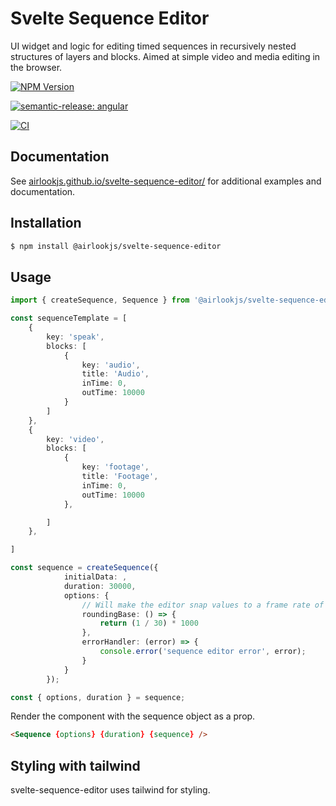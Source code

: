 # Svelte Sequence Editor

UI widget and logic for editing timed sequences in recursively nested structures of layers and blocks. Aimed at simple video and media editing in the browser.

[![NPM Version](https://img.shields.io/npm/v/@airlookjs/svelte-sequence-editor.svg?style=flat-square&colorB=51C838)](https://www.npmjs.com/package/@airlookjs/svelte-sequence-editor)

[![semantic-release: angular](https://img.shields.io/badge/semantic--release-angular-e10079?logo=semantic-release)](https://github.com/semantic-release/semantic-release)

[![CI](https://github.com/airlookjs/svelte-sequence-editor/actions/workflows/ci.yml/badge.svg)](https://github.com/airlookjs/svelte-sequence-editor/actions/workflows/ci.yml)

## Documentation

See [airlookjs.github.io/svelte-sequence-editor/](https://airlookjs.github.io/svelte-sequence-editor/) for additional examples and documentation.

## Installation

```bash
$ npm install @airlookjs/svelte-sequence-editor
```

## Usage

```typescript
import { createSequence, Sequence } from '@airlookjs/svelte-sequence-editor';

const sequenceTemplate = [
    {
		key: 'speak',
		blocks: [
			{
				key: 'audio',
                title: 'Audio',
				inTime: 0,
				outTime: 10000
			}
		]
	},
    {
		key: 'video',
		blocks: [
			{
				key: 'footage',
				title: 'Footage',
				inTime: 0,
				outTime: 10000
            },

		]
	},

]

const sequence = createSequence({
			initialData: ,
			duration: 30000,
			options: {
                // Will make the editor snap values to a frame rate of 30 fps
				roundingBase: () => {
					return (1 / 30) * 1000
				},
			    errorHandler: (error) => {
					console.error('sequence editor error', error);
				}
			}
		});

const { options, duration } = sequence;

```

Render the component with the sequence object as a prop.

```html
<Sequence {options} {duration} {sequence} />
```

## Styling with tailwind

svelte-sequence-editor uses tailwind for styling.

